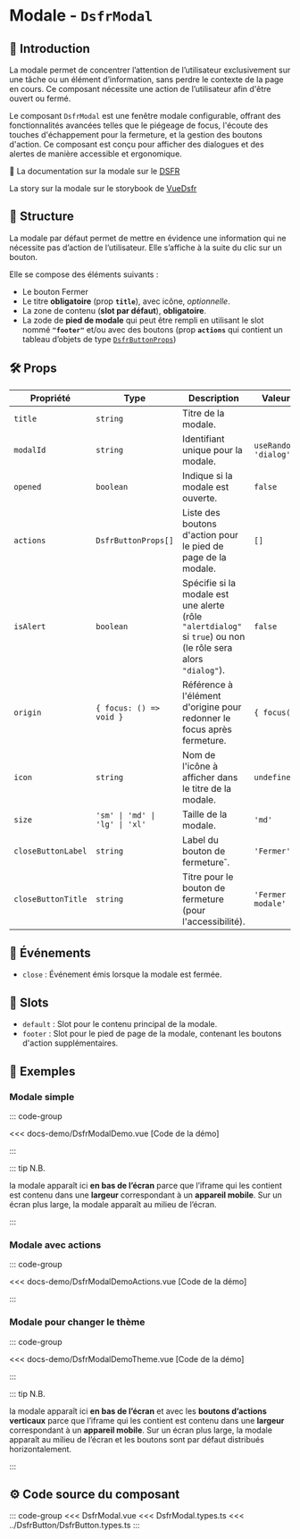 # Modale - `DsfrModal`

## 🌟 Introduction

La modale permet de concentrer l’attention de l’utilisateur exclusivement sur une tâche ou un élément d’information, sans perdre le contexte de la page en cours. Ce composant nécessite une action de l’utilisateur afin d'être ouvert ou fermé.

Le composant `DsfrModal` est une fenêtre modale configurable, offrant des fonctionnalités avancées telles que le piégeage de focus, l'écoute des touches d'échappement pour la fermeture, et la gestion des boutons d'action. Ce composant est conçu pour afficher des dialogues et des alertes de manière accessible et ergonomique.

🏅 La documentation sur la modale sur le [DSFR](https://www.systeme-de-design.gouv.fr/elements-d-interface/composants/modale/)

<VIcon name="vi-file-type-storybook" /> La story sur la modale sur le storybook de [VueDsfr](https://storybook.vue-ds.fr/?path=/docs/composants-dsfrmodal--docs)

## 📐 Structure

La modale par défaut permet de mettre en évidence une information qui ne nécessite pas d’action de l’utilisateur. Elle s’affiche à la suite du clic sur un bouton.

Elle se compose des éléments suivants :

- Le bouton Fermer
- Le titre **obligatoire** (prop **`title`**), avec icône, *optionnelle*.
- La zone de contenu (**slot par défaut**), **obligatoire**.
- La zode de **pied de modale** qui peut être rempli en utilisant le slot nommé **`"footer"`** et/ou avec des boutons (prop **`actions`** qui contient un tableau d’objets de type [`DsfrButtonProps`](/types#dsfrbutton-et-dsfrbuttongroup))

## 🛠️ Props

| Propriété            | Type                           | Description                                                                                                    | Valeur par défaut                                              | Obligatoire  |
|----------------------|--------------------------------|----------------------------------------------------------------------------------------------------------------|----------------------------------------------------------------|--------------|
| `title`              | `string`                       | Titre de la modale.                                                                                            |                                                                | ✅            |
| `modalId`            | `string`                       | Identifiant unique pour la modale.                                                                             | `useRandomId('modal', 'dialog')`                               |              |
| `opened`             | `boolean`                      | Indique si la modale est ouverte.                                                                              | `false`                                                        |              |
| `actions`            | `DsfrButtonProps[]`            | Liste des boutons d'action pour le pied de page de la modale.                                                  | `[]`                                                           |              |
| `isAlert`            | `boolean`                      | Spécifie si la modale est une alerte (rôle `"alertdialog"` si `true`) ou non (le rôle sera  alors `"dialog"`). | `false`                                                        |              |
| `origin`             | `{ focus: () => void }`        | Référence à l'élément d'origine pour redonner le focus après fermeture.                                        | `{ focus() {} }`                                               |              |
| `icon`               | `string`                       | Nom de l'icône à afficher dans le titre de la modale.                                                          | `undefined`                                                    |              |
| `size`               | `'sm' \| 'md' \| 'lg' \| 'xl'` | Taille de la modale.                                                                                           | `'md'`                                                         |              |
| `closeButtonLabel`   | `string`                       | Label du bouton de fermeture˘.                                                                                 | `'Fermer'`                                                     |              |
| `closeButtonTitle`   | `string`                       | Titre pour le bouton de fermeture (pour l'accessibilité).                                                      | `'Fermer la fenêtre modale'`                                   |              |

## 📡 Événements

- `close` : Événement émis lorsque la modale est fermée.

## 🧩 Slots

- `default` : Slot pour le contenu principal de la modale.
- `footer` : Slot pour le pied de page de la modale, contenant les boutons d'action supplémentaires.

## 📝 Exemples

### Modale simple

::: code-group

<Story data-title="Démo" min-h="300px">
  <DsfrModalDemo />
</Story>

<<< docs-demo/DsfrModalDemo.vue [Code de la démo]

:::

::: tip N.B.

la modale apparaît ici **en bas de l’écran** parce que l’iframe qui les contient est contenu dans une **largeur** correspondant à un **appareil mobile**. Sur un écran plus large, la modale apparaît au milieu de l’écran.

:::

### Modale avec actions

::: code-group

<Story data-title="Démo" min-h="400px">
  <DsfrModalDemoActions />
</Story>

<<< docs-demo/DsfrModalDemoActions.vue [Code de la démo]

:::

### Modale pour changer le thème

::: code-group

<Story data-title="Démo" min-h="600px">
  <DsfrModalDemoTheme />
</Story>

<<< docs-demo/DsfrModalDemoTheme.vue [Code de la démo]

:::

::: tip N.B.

la modale apparaît ici **en bas de l’écran** et avec les **boutons d’actions verticaux** parce que l’iframe qui les contient est contenu dans une **largeur** correspondant à un **appareil mobile**. Sur un écran plus large, la modale apparaît au milieu de l’écran et les boutons sont par défaut distribués horizontalement.

:::

## ⚙️ Code source du composant

::: code-group
<<< DsfrModal.vue
<<< DsfrModal.types.ts
<<< ../DsfrButton/DsfrButton.types.ts
:::

<script setup lang="ts">
import DsfrModalDemo from './docs-demo/DsfrModalDemo.vue'
import DsfrModalDemoActions from './docs-demo/DsfrModalDemoActions.vue'
import DsfrModalDemoTheme from './docs-demo/DsfrModalDemoTheme.vue'
</script>
